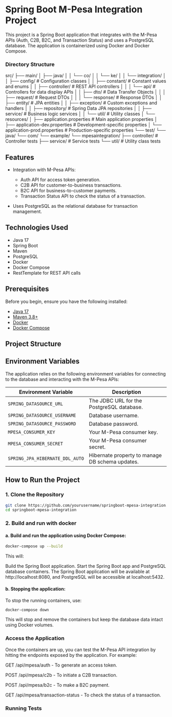 # Spring Boot M-Pesa Integration Project

This project is a Spring Boot application that integrates with the M-Pesa APIs (Auth, C2B, B2C, and Transaction Status) and uses a PostgreSQL database. The application is containerized using Docker and Docker Compose.

### Directory Structure

src/
├── main/
│   ├── java/
│   │   └── co/
│   │       └── ke/
│   │           └── integration/
│   │               ├── config/           # Configuration classes
│   │               ├── constant/         # Constant values and enums
│   │               ├── controller/       # REST API controllers
│   │               │   └── api/          # Controllers for data display APIs
│   │               ├── dto/              # Data Transfer Objects
│   │               │   ├── request/      # Request DTOs
│   │               │   └── response/     # Response DTOs
│   │               ├── entity/           # JPA entities
│   │               ├── exception/        # Custom exceptions and handlers
│   │               ├── repository/       # Spring Data JPA repositories
│   │               ├── service/          # Business logic services
│   │               └── util/             # Utility classes
│   └── resources/
│       ├── application.properties        # Main application properties
│       ├── application-dev.properties    # Development-specific properties
│       └── application-prod.properties   # Production-specific properties
└── test/
└── java/
└── com/
└── example/
└── mpesaintegration/
├── controller/       # Controller tests
├── service/          # Service tests
└── util/             # Utility class tests

## Features

- Integration with M-Pesa APIs:
    - Auth API for access token generation.
    - C2B API for customer-to-business transactions.
    - B2C API for business-to-customer payments.
    - Transaction Status API to check the status of a transaction.

- Uses PostgreSQL as the relational database for transaction management.

## Technologies Used

- Java 17
- Spring Boot
- Maven
- PostgreSQL
- Docker
- Docker Compose
- RestTemplate for REST API calls

## Prerequisites

Before you begin, ensure you have the following installed:

- [Java 17](https://www.oracle.com/java/technologies/javase-jdk17-downloads.html)
- [Maven 3.8+](https://maven.apache.org/install.html)
- [Docker](https://docs.docker.com/get-docker/)
- [Docker Compose](https://docs.docker.com/compose/install/)

## Project Structure


## Environment Variables

The application relies on the following environment variables for connecting to the database and interacting with the M-Pesa APIs:

| Environment Variable         | Description                                    |
| ---------------------------- | ---------------------------------------------- |
| `SPRING_DATASOURCE_URL`       | The JDBC URL for the PostgreSQL database.      |
| `SPRING_DATASOURCE_USERNAME`  | Database username.                             |
| `SPRING_DATASOURCE_PASSWORD`  | Database password.                             |
| `MPESA_CONSUMER_KEY`          | Your M-Pesa consumer key.                      |
| `MPESA_CONSUMER_SECRET`       | Your M-Pesa consumer secret.                   |
| `SPRING_JPA_HIBERNATE_DDL_AUTO` | Hibernate property to manage DB schema updates. |

## How to Run the Project

### 1. Clone the Repository

```bash
git clone https://github.com/yourusername/springboot-mpesa-integration.git
cd springboot-mpesa-integration
```
### 2. Build and run with docker

#### a. Build and run the application using Docker Compose:
```bash
docker-compose up --build

```

This will:

Build the Spring Boot application.
Start the Spring Boot app and PostgreSQL database containers.
The Spring Boot application will be available at http://localhost:8080, and PostgreSQL will be accessible at localhost:5432.

#### b. Stopping the application:

To stop the running containers, use:

```bash
docker-compose down

```
This will stop and remove the containers but keep the database data intact using Docker volumes.


### Access the Application
Once the containers are up, you can test the M-Pesa API integration by hitting the endpoints exposed by the application. For example:

GET /api/mpesa/auth - To generate an access token.

POST /api/mpesa/c2b - To initiate a C2B transaction.

POST /api/mpesa/b2c - To make a B2C payment.

GET /api/mpesa/transaction-status - To check the status of a transaction.

### Running Tests


